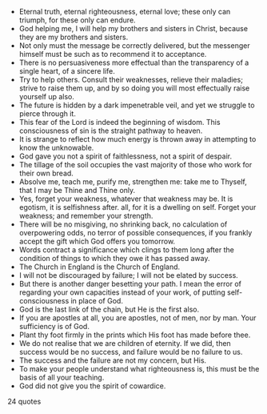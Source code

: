  - Eternal truth, eternal righteousness, eternal love; these only can triumph, for these only can endure.
 - God helping me, I will help my brothers and sisters in Christ, because they are my brothers and sisters.
 - Not only must the message be correctly delivered, but the messenger himself must be such as to recommend it to acceptance.
 - There is no persuasiveness more effectual than the transparency of a single heart, of a sincere life.
 - Try to help others. Consult their weaknesses, relieve their maladies; strive to raise them up, and by so doing you will most effectually raise yourself up also.
 - The future is hidden by a dark impenetrable veil, and yet we struggle to pierce through it.
 - This fear of the Lord is indeed the beginning of wisdom. This consciousness of sin is the straight pathway to heaven.
 - It is strange to reflect how much energy is thrown away in attempting to know the unknowable.
 - God gave you not a spirit of faithlessness, not a spirit of despair.
 - The tillage of the soil occupies the vast majority of those who work for their own bread.
 - Absolve me, teach me, purify me, strengthen me: take me to Thyself, that I may be Thine and Thine only.
 - Yes, forget your weakness, whatever that weakness may be. It is egotism, it is selfishness after. all, for it is a dwelling on self. Forget your weakness; and remember your strength.
 - There will be no misgiving, no shrinking back, no calculation of overpowering odds, no terror of possible consequences, if you frankly accept the gift which God offers you tomorrow.
 - Words contract a significance which clings to them long after the condition of things to which they owe it has passed away.
 - The Church in England is the Church of England.
 - I will not be discouraged by failure; I will not be elated by success.
 - But there is another danger besetting your path. I mean the error of regarding your own capacities instead of your work, of putting self-consciousness in place of God.
 - God is the last link of the chain, but He is the first also.
 - If you are apostles at all, you are apostles, not of men, nor by man. Your sufficiency is of God.
 - Plant thy foot firmly in the prints which His foot has made before thee.
 - We do not realise that we are children of eternity. If we did, then success would be no success, and failure would be no failure to us.
 - The success and the failure are not my concern, but His.
 - To make your people understand what righteousness is, this must be the basis of all your teaching.
 - God did not give you the spirit of cowardice.

24 quotes